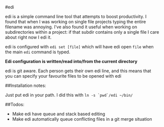 #edi


edi is a simple command line tool that attempts to boost productivity. I found that
when I was working on single file projects typing the entire filename was annoying. I've
also found it useful when working on subdirectories within a project: if that subdir
contains only a single file I care about right now I edi it. 

edi is configured with `edi set [file]` which will have edi open `file` when the main
`edi` command is typed.

**Edi configuration is written/read into/from the current directory**

edi is git aware. Each person gets their own edi line, and this means that you can
specify your favourite files to be opened with edi

##Installation notes:

Just put edi in your path. I did this with ``ln -s `pwd`/edi ~/bin/``

##Todos:
 * Make edi have queue and stack based editing
 * Make edi automatically queue conflicting files in a git merge situation
